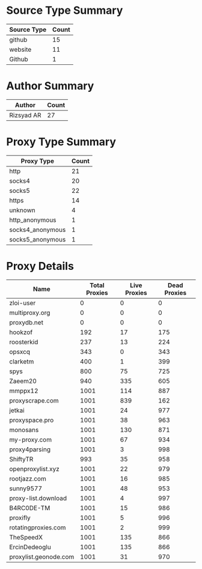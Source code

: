 # Source Type Summary

| Source Type | Count |
|-------------|-------|
| github | 15 |
| website | 11 |
| Github | 1 |


# Author Summary

| Author | Count |
|--------|-------|
| Rizsyad AR | 27 |


# Proxy Type Summary

| Proxy Type | Count |
|------------|-------|
| http | 21 |
| socks4 | 20 |
| socks5 | 22 |
| https | 14 |
| unknown | 4 |
| http_anonymous | 1 |
| socks4_anonymous | 1 |
| socks5_anonymous | 1 |


# Proxy Details

| Name | Total Proxies | Live Proxies | Dead Proxies |
|------|---------------|--------------|---------------|
| zloi-user | 0 | 0 | 0 |
| multiproxy.org | 0 | 0 | 0 |
| proxydb.net | 0 | 0 | 0 |
| hookzof | 192 | 17 | 175 |
| roosterkid | 237 | 13 | 224 |
| opsxcq | 343 | 0 | 343 |
| clarketm | 400 | 1 | 399 |
| spys | 800 | 75 | 725 |
| Zaeem20 | 940 | 335 | 605 |
| mmppx12 | 1001 | 114 | 887 |
| proxyscrape.com | 1001 | 839 | 162 |
| jetkai | 1001 | 24 | 977 |
| proxyspace.pro | 1001 | 38 | 963 |
| monosans | 1001 | 130 | 871 |
| my-proxy.com | 1001 | 67 | 934 |
| proxy4parsing | 1001 | 3 | 998 |
| ShiftyTR | 993 | 35 | 958 |
| openproxylist.xyz | 1001 | 22 | 979 |
| rootjazz.com | 1001 | 16 | 985 |
| sunny9577 | 1001 | 48 | 953 |
| proxy-list.download | 1001 | 4 | 997 |
| B4RC0DE-TM | 1001 | 15 | 986 |
| proxifly | 1001 | 5 | 996 |
| rotatingproxies.com | 1001 | 2 | 999 |
| TheSpeedX | 1001 | 135 | 866 |
| ErcinDedeoglu | 1001 | 135 | 866 |
| proxylist.geonode.com | 1001 | 31 | 970 |
